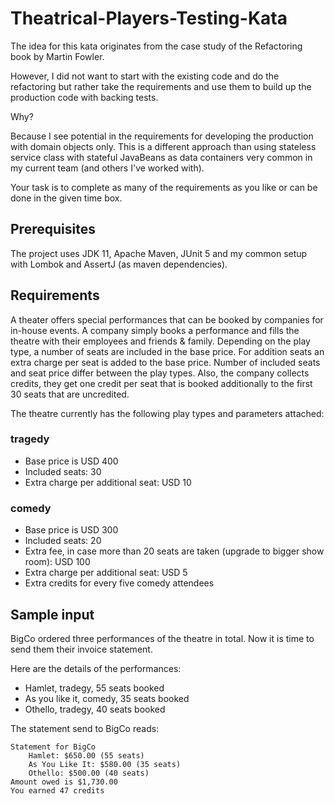 # Theatrical-Players-Testing-Kata

The idea for this kata originates from the case study of the Refactoring book by Martin Fowler.

However, I did not want to start with the existing code and do the refactoring but rather take the requirements and use them to build up the production code with backing tests. 

Why? 

Because I see potential in the requirements for developing the production with domain objects only. This is a different approach than using stateless service class with stateful JavaBeans as data containers very common in my current team (and others I've worked with).

Your task is to complete as many of the requirements as you like or can be done in the given time box.

## Prerequisites

The project uses JDK 11, Apache Maven, JUnit 5 and my common setup with Lombok and AssertJ (as maven dependencies).

## Requirements 

A theater offers special performances that can be booked by companies for in-house events. A company simply books a performance and fills the theatre with their employees and friends & family. Depending on the play type, a number of seats are included in the base price. For addition seats an extra charge per seat is added to the base price. Number of included seats and seat price differ between the play types. Also, the company collects credits, they get one credit per seat that is booked additionally to the first 30 seats that are uncredited.

The theatre currently has the following play types and parameters attached:

### tragedy

* Base price is USD 400
* Included seats: 30
* Extra charge per additional seat: USD 10

### comedy

* Base price is USD 300
* Included seats: 20
* Extra fee, in case more than 20 seats are taken (upgrade to bigger show room): USD 100 
* Extra charge per additional seat: USD 5
* Extra credits for every five comedy attendees

## Sample input

BigCo ordered three performances of the theatre in total. Now it is time to send them their invoice statement.

Here are the details of the performances:
* Hamlet, tradegy, 55 seats booked
* As you like it, comedy, 35 seats booked
* Othello, tradegy, 40 seats booked

The statement send to BigCo reads:

    Statement for BigCo
        Hamlet: $650.00 (55 seats)
        As You Like It: $580.00 (35 seats)
        Othello: $500.00 (40 seats)
    Amount owed is $1,730.00
    You earned 47 credits